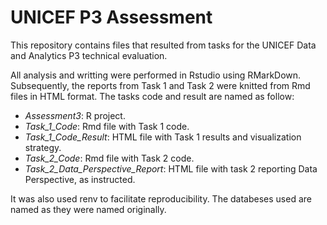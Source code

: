 # UNICEF P3 Assessment

This repository contains files that resulted from tasks for the UNICEF Data and Analytics P3 technical evaluation. 

All analysis and writting were performed in Rstudio using RMarkDown. Subsequently, the reports from Task 1 and Task 2 were knitted from Rmd files in HTML format. The tasks code and result are named as follow:

- *Assessment3*: R project.
- *Task_1_Code*: Rmd file with Task 1 code.
-  *Task_1_Code_Result*: HTML file with Task 1 results and visualization strategy.
-  *Task_2_Code*: Rmd file with Task 2 code.
-  *Task_2_Data_Perspective_Report*: HTML file with task 2 reporting Data Perspective, as instructed. 

It was also used renv to facilitate reproducibility. The databeses used are named as they were named originally.  
